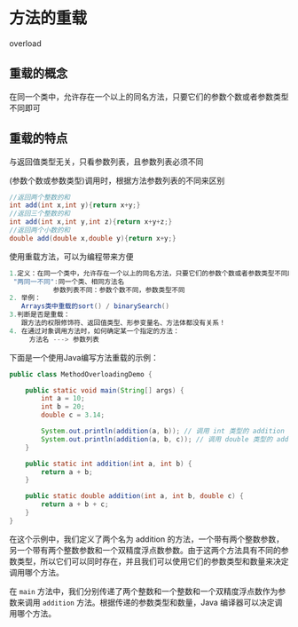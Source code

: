 # 方法的重载

overload

## 重载的概念

在同一个类中，允许存在一个以上的同名方法，只要它们的参数个数或者参数类型不同即可

## 重载的特点

与返回值类型无关，只看参数列表，且参数列表必须不同

(参数个数或参数类型)调用时，根据方法参数列表的不同来区别

```java
//返回两个整数的和
int add(int x,int y){return x+y;}
//返回三个整数的和
int add(int x,int y,int z){return x+y+z;}
//返回两个小数的和
double add(double x,double y){return x+y;}
```

使用重载方法，可以为编程带来方便

```java
1.定义：在同一个类中，允许存在一个以上的同名方法，只要它们的参数个数或者参数类型不同即可。
 "两同一不同":同一个类、相同方法名
           参数列表不同：参数个数不同，参数类型不同
2. 举例：
   Arrays类中重载的sort() / binarySearch()
3.判断是否是重载：
   跟方法的权限修饰符、返回值类型、形参变量名、方法体都没有关系！
4. 在通过对象调用方法时，如何确定某一个指定的方法：
     方法名 ---> 参数列表
```

下面是一个使用Java编写方法重载的示例：

```java
public class MethodOverloadingDemo {

    public static void main(String[] args) {
        int a = 10;
        int b = 20;
        double c = 3.14;

        System.out.println(addition(a, b)); // 调用 int 类型的 addition 方法
        System.out.println(addition(a, b, c)); // 调用 double 类型的 addition 方法
    }

    public static int addition(int a, int b) {
        return a + b;
    }

    public static double addition(int a, int b, double c) {
        return a + b + c;
    }
}
```

在这个示例中，我们定义了两个名为 addition 的方法，一个带有两个整数参数，另一个带有两个整数参数和一个双精度浮点数参数。由于这两个方法具有不同的参数类型，所以它们可以同时存在，并且我们可以使用它们的参数类型和数量来决定调用哪个方法。

在 `main` 方法中，我们分别传递了两个整数和一个整数和一个双精度浮点数作为参数来调用 `addition` 方法。根据传递的参数类型和数量，Java 编译器可以决定调用哪个方法。
